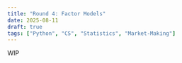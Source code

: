 ```yaml
---
title: "Round 4: Factor Models"
date: 2025-08-11
draft: true
tags: ["Python", "CS", "Statistics", "Market-Making"]
---
```


WIP
